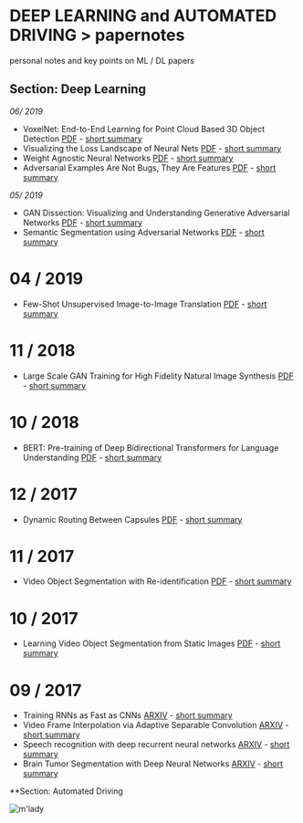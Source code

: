 # DEEP LEARNING and AUTOMATED DRIVING > papernotes
personal notes and key points on ML / DL papers

## Section: Deep Learning 

*06/ 2019*

- VoxelNet: End-to-End Learning for Point Cloud Based 3D Object Detection
 [PDF](https://arxiv.org/pdf/1711.06396.pdf) - [short summary](https://github.com/fgabel/MACHINE-LEARNING-and-DEEP-LEARNING-papernotes/blob/master/comments/VoxelNet:%20End-to-End%20Learning%20for%20Point%20Cloud%20Based%203D%20Object%20Detection)
- Visualizing the Loss Landscape of Neural Nets
 [PDF](https://arxiv.org/abs/1712.09913) - [short summary](https://github.com/fgabel/MACHINE-LEARNING-and-DEEP-LEARNING-papernotes/blob/master/comments/Visualizing%20the%20Loss%20Landscape%20of%20Neural%20Nets.md)
- Weight Agnostic Neural Networks
 [PDF](https://arxiv.org/abs/1906.04358) - [short summary](https://github.com/fgabel/MACHINE-LEARNING-and-DEEP-LEARNING-papernotes/blob/master/comments/Weight%20Agnostic%20Neural%20Networks.md)
- Adversarial Examples Are Not Bugs, They Are Features
 [PDF](https://arxiv.org/pdf/1905.02175v2.pdf) - [short summary](https://github.com/fgabel/MACHINE-LEARNING-and-DEEP-LEARNING-papernotes/blob/master/comments/Adversarial%20Examples%20Are%20Not%20Bugs%2C%20They%20Are%20Features.md)



*05/ 2019*

- GAN Dissection: Visualizing and Understanding Generative Adversarial Networks
 [PDF](https://arxiv.org/abs/1811.10597) - [short summary](https://github.com/fgabel/MACHINE-LEARNING-and-DEEP-LEARNING-papernotes/blob/master/comments/GAN%20Dissection:%20Visualizing%20and%20Understanding%20Generative%20Adversarial%20Networks.md)
- Semantic Segmentation using Adversarial Networks
 [PDF](https://arxiv.org/pdf/1611.08408.pdf) - [short summary](https://github.com/fgabel/MACHINE-LEARNING-and-DEEP-LEARNING-papernotes/blob/master/comments/Semantic%20Segmentation%20using%20Adversarial%20Networks.md)


# 04 / 2019

- Few-Shot Unsupervised Image-to-Image Translation
 [PDF](https://arxiv.org/abs/1905.01723) - [short summary](https://github.com/fgabel/MACHINE-LEARNING-and-DEEP-LEARNING-papernotes/blob/master/comments/Few-Shot%20Unsupervised%20Image-to-Image%20Translation.md)


# 11 / 2018

- Large Scale GAN Training for High Fidelity Natural Image Synthesis
 [PDF](https://arxiv.org/pdf/1809.11096v1.pdf) - [short summary](https://github.com/fgabel/MACHINE-LEARNING-and-DEEP-LEARNING-papernotes/blob/master/comments/Large%20Scale%20GAN%20Training%20for%20High%20Fidelity%20Natural%20Image%20Synthesis.md)

# 10 / 2018

- BERT: Pre-training of Deep Bidirectional Transformers for Language Understanding
 [PDF](https://arxiv.org/abs/1810.04805) - [short summary]()


# 12 / 2017

- Dynamic Routing Between Capsules
 [PDF](https://arxiv.org/pdf/1710.09829.pdf) - [short summary](https://github.com/fgabel/MACHINE-LEARNING-and-DEEP-LEARNING-papernotes/blob/master/comments/Dynamic%20Routing%20Between%20Capsules.md)

# 11 / 2017

- Video Object Segmentation with Re-identification
 [PDF](https://arxiv.org/pdf/1708.00197.pdf) - [short summary](https://github.com/fgabel/MACHINE-LEARNING-and-DEEP-LEARNING-papernotes/blob/master/comments/Video%20Object%20Segmentation%20with%20Re-identification)


# 10 / 2017

- Learning Video Object Segmentation from Static Images
 [PDF](https://graphics.ethz.ch/~perazzif/masktrack/files/masktrack.pdf) - [short summary](https://github.com/fgabel/MACHINE-LEARNING-and-DEEP-LEARNING-papernotes/blob/master/comments/Learning%20Video%20Object%20Segmentation%20from%20Static%20Images.md)

# 09 / 2017
- Training RNNs as Fast as CNNs [ARXIV](https://arxiv.org/pdf/1709.02755.pdf) - [short summary](https://github.com/fgabel/MACHINE-LEARNING-and-DEEP-LEARNING-papernotes/blob/master/comments/Training%20RNNs%20as%20Fast%20as%20CNNs.md)
- Video Frame Interpolation via Adaptive Separable Convolution [ARXIV](https://arxiv.org/abs/1708.01692) - [short summary](https://github.com/fgabel/MACHINE-LEARNING-and-DEEP-LEARNING-papernotes/blob/master/comments/Video%20Frame%20Interpolation%20via%20Adaptive%20Separable%20Convolution.md)
- Speech recognition with deep recurrent neural networks [ARXIV](https://arxiv.org/abs/1303.5778) - [short summary](https://github.com/fgabel/MACHINE-LEARNING-and-DEEP-LEARNING-papernotes/blob/master/comments/speech-recognition-with-deep-recurrent-neural-networks.md)
- Brain Tumor Segmentation with Deep Neural Networks [ARXIV](https://arxiv.org/pdf/1505.03540.pdf) - [short summary](https://github.com/fgabel/MACHINE-LEARNING-and-DEEP-LEARNING-papernotes/blob/master/comments/Brain%20Tumor%20Segmentation%20with%20Deep%20Neural%20Networks.md)

**Section: Automated Driving

![m'lady](https://i.imgur.com/v8IVDka.jpg)
